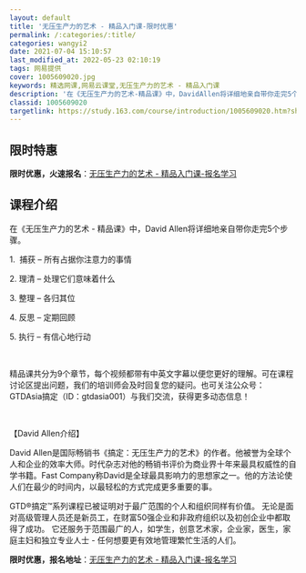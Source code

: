 ```yaml
---
layout: default
title: '无压生产力的艺术 - 精品入门课-限时优惠'
permalink: /:categories/:title/
categories: wangyi2
date: 2021-07-04 15:10:57
last_modified_at: 2022-05-23 02:10:19
tags: 网易提供
cover: 1005609020.jpg
keywords: 精选网课,网易云课堂,无压生产力的艺术 - 精品入门课
description: '在《无压生产力的艺术-精品课》中，DavidAllen将详细地亲自带你走完5个步骤。1.捕获–所有占据你注意力的事情2.'
classid: 1005609020
targetlink: https://study.163.com/course/introduction/1005609020.htm?share=1&shareId=1025206652&utm_campaign=share&utm_medium=iphoneShare&utm_source=&utm_u=1025206652
---
```


## 限时特惠

**限时优惠，火速报名**：[无压生产力的艺术 - 精品入门课-报名学习](https://study.163.com/course/introduction/1005609020.htm?share=1&shareId=1025206652&utm_campaign=share&utm_medium=iphoneShare&utm_source=&utm_u=1025206652)

## 课程介绍

在《无压生产力的艺术 - 精品课》中，David Allen将详细地亲自带你走完5个步骤。

1.  捕获 – 所有占据你注意力的事情

2. 理清 – 处理它们意味着什么

3. 整理 – 各归其位

4. 反思 – 定期回顾 

5. 执行 – 有信心地行动

 

精品课共分为9个章节，每个视频都带有中英文字幕以便您更好的理解。可在课程讨论区提出问题，我们的培训师会及时回复您的疑问。也可关注公众号：GTDAsia搞定（ID：gtdasia001）与我们交流，获得更多动态信息！

 

【David Allen介绍】

David Allen是国际畅销书《搞定：无压生产力的艺术》的作者。他被誉为全球个人和企业的效率大师。时代杂志对他的畅销书评价为商业界十年来最具权威性的自学书籍。Fast Company称David是全球最具影响力的思想家之一。他的方法论使人们在最少的时间内，以最轻松的方式完成更多重要的事。



GTD®搞定™系列课程已被证明对于最广范围的个人和组织同样有价值。 无论是面对高级管理人员还是新员工，在财富50强企业和非政府组织以及初创企业中都取得了成功。 它还服务于范围最广的人，如学生，创意艺术家，企业家，医生，家庭主妇和独立专业人士 - 任何想要更有效地管理繁忙生活的人们。

**限时优惠，报名地址**：[无压生产力的艺术 - 精品入门课-报名学习](https://study.163.com/course/introduction/1005609020.htm?share=1&shareId=1025206652&utm_campaign=share&utm_medium=iphoneShare&utm_source=&utm_u=1025206652)

